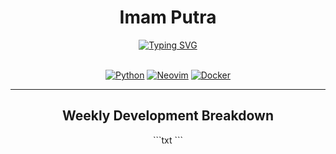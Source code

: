 <div align="center">

  <h1>Imam Putra</h1>

  <a href="#">
    <img src="https://readme-typing-svg.herokuapp.com?font=Fira+Code&size=25&pause=1000&color=F72CBF&center=true&width=435&lines=AI+Enthusiast;Interdisciplinary+Learner;Lifelong+Learner" alt="Typing SVG" />
  </a>

  <br>
  <br>

  <p>
    <a href="#"><img src="https://img.shields.io/badge/Python-3776AB?style=for-the-badge&logo=python&logoColor=white" alt="Python"></a>
    <a href="#"><img src="https://img.shields.io/badge/Neovim-57A143?style=for-the-badge&logo=neovim&logoColor=white" alt="Neovim"></a>
    <a href="#"><img src="https://img.shields.io/badge/Docker-2496ED?style=for-the-badge&logo=docker&logoColor=white" alt="Docker"></a>
  </p>

</div>

---

<h2 align="center">Weekly Development Breakdown</h2>
<p align="center">
  ```txt
  ```
</p>
